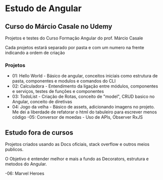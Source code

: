 # Estudo de Angular

## Curso do Márcio Casale no Udemy

Projetos e testes do Curso Formação Angular do prof. Márcio Casale 

Cada projetos estará separado por pasta e com um numero na frente indicando a ordem de criação
### Projetos

- 01: Hello World - Básico de angular, conceitos iniciais como estrutura de pasta, componentes e modulos e comandos do CLI
- 02: Calculadora - Entendimento da ligação entre módulos, componentes e serviços, testes de funções e componentes
- 03: TodoList - Criação de Rotas, conceito de "model", CRUD basico no Angular, conceito de diretivas
- 04: Jogo da velha - Básico de assets, adicionando imagens no projeto. Me dei a liberdade de refatorar o html do tabuleiro para escrever menos código
-05: Conversor de moedas - Uso de APIs, Observer RxJS

## Estudo fora de cursos

Projetos criados usando as Docs oficiais, stack overflow e outros meios publicos.

O Objetivo é entender melhor e mais a fundo as Decorators, estrutura e metodos do Angular.

-06: Marvel Heroes